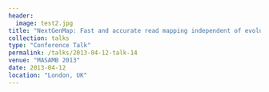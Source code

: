 ```yaml
---
header:
  image: test2.jpg
title: "NextGenMap: Fast and accurate read mapping independent of evolutionary distance."
collection: talks
type: "Conference Talk"
permalink: /talks/2013-04-12-talk-14
venue: "MASAMB 2013"
date: 2013-04-12
location: "London, UK"
---
```

